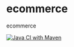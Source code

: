 # ecommerce
ecommerce

[![Java CI with Maven](https://github.com/guilhermedeon/ecommerce/actions/workflows/maven.yml/badge.svg)](https://github.com/guilhermedeon/ecommerce/actions/workflows/maven.yml)

